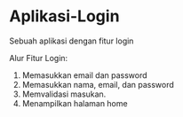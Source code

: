 # Aplikasi-Login
Sebuah aplikasi dengan fitur  login

Alur Fitur Login:
1. Memasukkan email dan password
1. Memasukkan nama, email, dan password
2. Memvalidasi masukan.
3. Menampilkan halaman home
